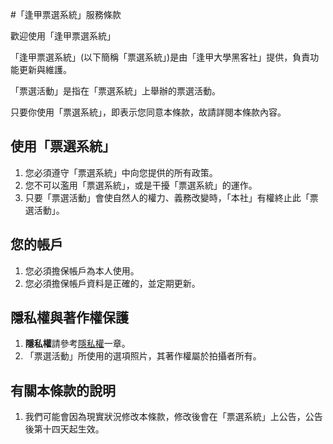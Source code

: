 #「逢甲票選系統」服務條款

歡迎使用「逢甲票選系統」

「逢甲票選系統」(以下簡稱「票選系統」)是由「逢甲大學黑客社」提供，負責功能更新與維護。

「票選活動」是指在「票選系統」上舉辦的票選活動。

只要你使用「票選系統」，即表示您同意本條款，故請詳閱本條款內容。

## 使用「票選系統」
1. 您必須遵守「票選系統」中向您提供的所有政策。
2. 您不可以濫用「票選系統」，或是干擾「票選系統」的運作。
3. 只要「票選活動」會使自然人的權力、義務改變時，「本社」有權終止此「票選活動」。

## 您的帳戶
1. 您必須擔保帳戶為本人使用。
2. 您必須擔保帳戶資料是正確的，並定期更新。

## 隱私權與著作權保護
1. **隱私權**請參考[隱私權](/policies/privacy)一章。
2. 「票選活動」所使用的選項照片，其著作權屬於拍攝者所有。

## 有關本條款的說明
1. 我們可能會因為現實狀況修改本條款，修改後會在「票選系統」上公告，公告後第十四天起生效。
